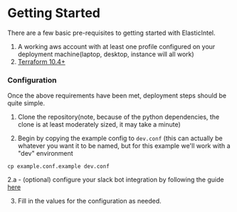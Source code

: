 # Getting Started

There are a few basic pre-requisites to getting started with ElasticIntel.

1. A working aws account with at least one profile configured on your deployment machine(laptop, desktop, instance will all work)
2. [Terraform 10.4+](https://www.terraform.io/intro/getting-started/install.html)

### Configuration

Once the above requirements have been met, deployment steps should be quite simple.

1. Clone the repository(note, because of the python dependencies, the clone is at least moderately sized, it may take a minute)

2. Begin by copying the example config to `dev.conf` (this can actually be whatever you want it to be named, but for this
example we'll work with a "dev" environment


```commandline
cp example.conf.example dev.conf
```

2.a - (optional) configure your slack bot integration by following the guide [here](slack_bot_setup.md)

3. Fill in the values for the configuration as needed.
